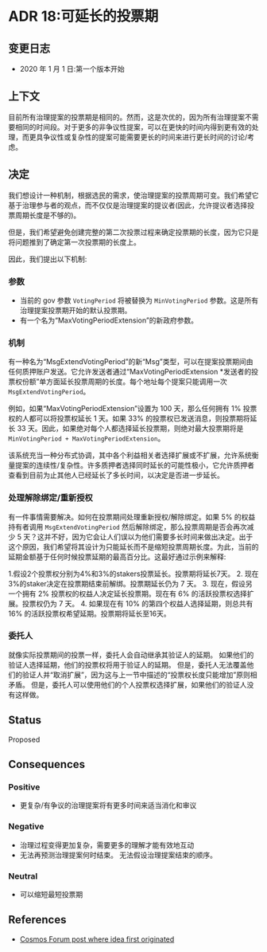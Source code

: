 # ADR 18:可延长的投票期

## 变更日志

- 2020 年 1 月 1 日:第一个版本开始

##  上下文

目前所有治理提案的投票期是相同的。然而，这是次优的，因为所有治理提案不需要相同的时间段。对于更多的非争议性提案，可以在更快的时间内得到更有效的处理，而更具争议性或复杂性的提案可能需要更长的时间来进行更长时间的讨论/考虑。

## 决定

我们想设计一种机制，根据选民的需求，使治理提案的投票周期可变。我们希望它基于治理参与者的观点，而不仅仅是治理提案的提议者(因此，允许提议者选择投票周期长度是不够的)。

但是，我们希望避免创建完整的第二次投票过程来确定投票期的长度，因为它只是将问题推到了确定第一次投票期的长度上。

因此，我们提出以下机制:

### 参数

- 当前的 gov 参数 `VotingPeriod` 将被替换为 `MinVotingPeriod` 参数。这是所有治理提案投票期开始的默认投票期。
- 有一个名为“MaxVotingPeriodExtension”的新政府参数。

### 机制

有一种名为“MsgExtendVotingPeriod”的新“Msg”类型，可以在提案投票期间由任何质押账户发送。它允许发送者通过“MaxVotingPeriodExtension *发送者的投票权份额”单方面延长投票周期的长度。每个地址每个提案只能调用一次 `MsgExtendVotingPeriod`。

例如，如果“MaxVotingPeriodExtension”设置为 100 天，那么任何拥有 1% 投票权的人都可以将投票权延长 1 天。如果 33% 的投票权已发送消息，则投票期将延长 33 天。因此，如果绝对每个人都选择延长投票期，则绝对最大投票期将是`MinVotingPeriod + MaxVotingPeriodExtension`。

该系统充当一种分布式协调，其中各个利益相关者选择扩展或不扩展，允许系统衡量提案的连续性/复杂性。许多质押者选择同时延长的可能性极小，它允许质押者查看到目前为止其他人已经延长了多长时间，以决定是否进一步延长。

### 处理解除绑定/重新授权

有一件事情需要解决。如何在投票期间处理重新授权/解除绑定。如果 5% 的权益持有者调用 `MsgExtendVotingPeriod` 然后解除绑定，那么投票周期是否会再次减少 5 天？这并不好，因为它会让人们误以为他们需要多长时间来做出决定。出于这个原因，我们希望将其设计为只能延长而不是缩短投票周期长度。为此，当前的延期金额基于任何时候投票延期的最高百分比。这最好通过示例来解释:

1.假设2个投票权分别为4%和3%的stakers投票延长。投票期将延长7天。
2. 现在3%的staker决定在投票期结束前解绑。投票期延长仍为 7 天。
3. 现在，假设另一个拥有 2% 投票权的权益人决定延长投票期。现在有 6% 的活跃投票权选择扩展。投票权仍为 7 天。
4. 如果现在有 10% 的第四个权益人选择延期，则总共有 16% 的活跃投票权希望延期。投票期将延长至16天。 

### 委托人

就像实际投票期间的投票一样，委托人会自动继承其验证人的延期。 如果他们的验证人选择延期，他们的投票权将用于验证人的延期。 但是，委托人无法覆盖他们的验证人并“取消扩展”，因为这与上一节中描述的“投票权长度只能增加”原则相矛盾。 但是，委托人可以使用他们的个人投票权选择扩展，如果他们的验证人没有这样做。 

## Status

Proposed

## Consequences

### Positive

- 更复杂/有争议的治理提案将有更多时间来适当消化和审议 

### Negative

- 治理过程变得更加复杂，需要更多的理解才能有效地互动
- 无法再预测治理提案何时结束。 无法假设治理提案结束的顺序。

### Neutral

- 可以缩短最短投票期 

## References

- [Cosmos Forum post where idea first originated](https://forum.cosmos.network/t/proposal-draft-reduce-governance-voting-period-to-7-days/3032/9)
